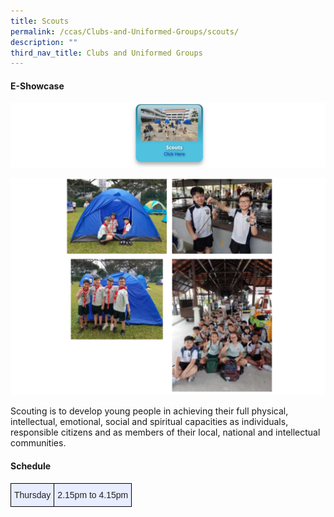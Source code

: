 ```yaml
---
title: Scouts
permalink: /ccas/Clubs-and-Uniformed-Groups/scouts/
description: ""
third_nav_title: Clubs and Uniformed Groups
---
```

#### E-Showcase

<a href = "https://vimeo.com/588155430/533c1b558e" target = "_self"> 
	<img src="/images/scouts1.png"></a>

![](/images/scouts2.png)

Scouting is to develop young people in achieving their full physical, intellectual, emotional, social and spiritual capacities as individuals, responsible citizens and as members of their local, national and intellectual communities.

#### Schedule

<style type="text/css">
.tg  {border-collapse:collapse;border-spacing:0;margin:0px auto;}
.tg td{border-color:black;border-style:solid;border-width:1px;font-family:Arial, sans-serif;font-size:14px;
  overflow:hidden;padding:10px 5px;word-break:normal;}
.tg th{border-color:black;border-style:solid;border-width:1px;font-family:Arial, sans-serif;font-size:14px;
  font-weight:normal;overflow:hidden;padding:10px 5px;word-break:normal;}
.tg .tg-lr6o{background-color:#E8EDFF;color:#222;text-align:left;vertical-align:middle}
</style>
<table class="tg">
<tbody>
  <tr>
    <td class="tg-lr6o"><span style="color:#222">Thursday</span></td>
    <td class="tg-lr6o"><span style="color:#222">2.15pm to 4.15pm</span></td>
  </tr>
</tbody>
</table>
					

